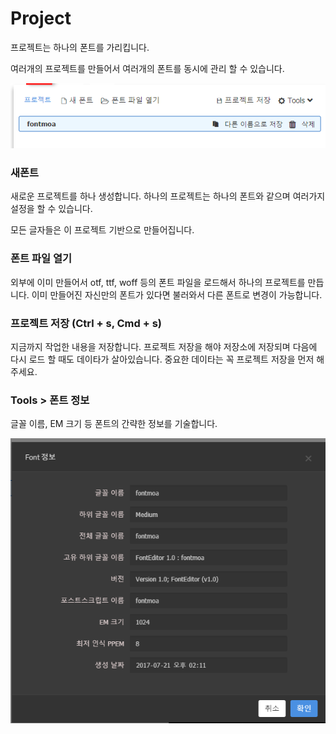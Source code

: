 # Project

프로젝트는 하나의 폰트를 가리킵니다.

여러개의 프로젝트를 만들어서 여러개의 폰트를 동시에 관리 할 수 있습니다.



![](/assets/project-menu.png)

### 새폰트

새로운 프로젝트를 하나 생성합니다.  하나의 프로젝트는 하나의 폰트와 같으며 여러가지 설정을 할 수 있습니다.

모든 글자들은 이 프로젝트 기반으로 만들어집니다.

### 폰트 파일 열기

외부에 이미 만들어서 otf, ttf, woff  등의 폰트 파일을 로드해서 하나의 프로젝트를 만듭니다.  이미 만들어진 자신만의 폰트가 있다면 불러와서 다른 폰트로 변경이 가능합니다.

### 프로젝트 저장 \(Ctrl + s, Cmd + s\)

지금까지 작업한 내용을 저장합니다.  프로젝트 저장을 해야 저장소에 저장되며  다음에 다시 로드 할 때도 데이타가 살아있습니다. 중요한 데이타는 꼭 프로젝트 저장을 먼저 해주세요.

### Tools &gt; 폰트 정보

글꼴 이름,  EM 크기 등 폰트의 간략한 정보를 기술합니다.

![](/assets/font-info.png)

